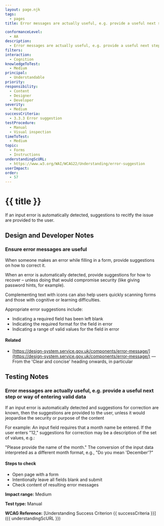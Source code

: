 ```yaml
---
layout: page.njk
tags:
  - pages
title: Error messages are actually useful, e.g. provide a useful next step or way of entering valid data

conformanceLevel:
  - AA
description:
  - Error messages are actually useful, e.g. provide a useful next step or way of entering valid data
filters:
interaction:
  - Cognition
knowledgeToTest:
  - Medium
principal:
  - Understandable
priority:
responsibility:
  - Content
  - Designer
  - Developer
severity:
  - Medium
successCriteria:
  - 3.3.3 Error suggestion
testProcedure:
  - Manual
  - Visual inspection
timeToTest:
  - Medium
topic:
  - Forms
  - Instructions
understandingScURL:
  - https://www.w3.org/WAI/WCAG22/Understanding/error-suggestion
userImpact:
order:
  - 57
---
```


# {{ title }}

If an input error is automatically detected, suggestions to recitfy the issue are provided to the user.

## Design and Developer Notes

### Ensure error messages are useful

When someone makes an error while filling in a form, provide suggestions on how to correct it.

When an error is automatically detected, provide suggestions for how to recover – unless doing that would compromise security (like giving password hints, for example).

Complementing text with icons can also help users quickly scanning forms and those with cognitive or learning difficulties.

Appropriate error suggestions include:

- Indicating a required field has been left blank
- Indicating the required format for the field in error
- Indicating a range of valid values for the field in error

#### Related

- [https://design-system.service.gov.uk/components/error-message/](https://design-system.service.gov.uk/components/error-message/) — From the 'Clear and concise' heading onwards, in particular

## Testing Notes

### Error messages are actually useful, e.g. provide a useful next step or way of entering valid data

If an input error is automatically detected and suggestions for correction are known, then the suggestions are provided to the user, unless it would jeopardise the security or purpose of the content

For example: An input field requires that a month name be entered. If the user enters "12," suggestions for correction may be a description of the set of values, e.g.:

"Please provide the name of the month." The conversion of the input data interpreted as a different month format, e.g., "Do you mean 'December'?"

#### Steps to check

- Open page with a form
- Intentionally leave all fields blank and submit
- Check content of resulting error messages

**Impact range:** Medium

**Test type:** Manual

**WCAG Reference:** [Understanding Success Criterion {{ successCriteria }}]({{ understandingScURL }})
